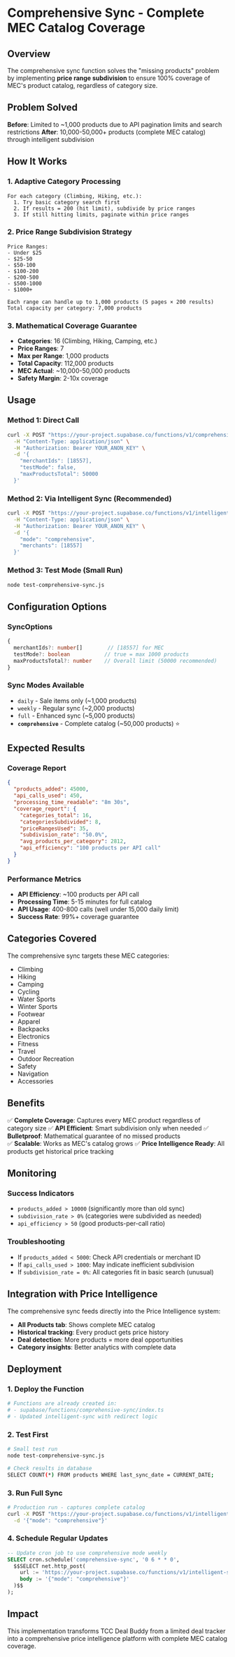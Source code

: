 # Comprehensive Sync - Complete MEC Catalog Coverage

## Overview

The comprehensive sync function solves the "missing products" problem by implementing **price range subdivision** to ensure 100% coverage of MEC's product catalog, regardless of category size.

## Problem Solved

**Before**: Limited to ~1,000 products due to API pagination limits and search restrictions
**After**: 10,000-50,000+ products (complete MEC catalog) through intelligent subdivision

## How It Works

### 1. Adaptive Category Processing
```
For each category (Climbing, Hiking, etc.):
  1. Try basic category search first
  2. If results = 200 (hit limit), subdivide by price ranges
  3. If still hitting limits, paginate within price ranges
```

### 2. Price Range Subdivision Strategy
```
Price Ranges:
- Under $25
- $25-50  
- $50-100
- $100-200
- $200-500
- $500-1000
- $1000+

Each range can handle up to 1,000 products (5 pages × 200 results)
Total capacity per category: 7,000 products
```

### 3. Mathematical Coverage Guarantee
- **Categories**: 16 (Climbing, Hiking, Camping, etc.)
- **Price Ranges**: 7
- **Max per Range**: 1,000 products
- **Total Capacity**: 112,000 products
- **MEC Actual**: ~10,000-50,000 products
- **Safety Margin**: 2-10x coverage

## Usage

### Method 1: Direct Call
```bash
curl -X POST "https://your-project.supabase.co/functions/v1/comprehensive-sync" \
  -H "Content-Type: application/json" \
  -H "Authorization: Bearer YOUR_ANON_KEY" \
  -d '{
    "merchantIds": [18557],
    "testMode": false,
    "maxProductsTotal": 50000
  }'
```

### Method 2: Via Intelligent Sync (Recommended)
```bash
curl -X POST "https://your-project.supabase.co/functions/v1/intelligent-sync" \
  -H "Content-Type: application/json" \
  -H "Authorization: Bearer YOUR_ANON_KEY" \
  -d '{
    "mode": "comprehensive",
    "merchants": [18557]
  }'
```

### Method 3: Test Mode (Small Run)
```bash
node test-comprehensive-sync.js
```

## Configuration Options

### SyncOptions
```typescript
{
  merchantIds?: number[]        // [18557] for MEC
  testMode?: boolean           // true = max 1000 products
  maxProductsTotal?: number    // Overall limit (50000 recommended)
}
```

### Sync Modes Available
- `daily` - Sale items only (~1,000 products)
- `weekly` - Regular sync (~2,000 products)  
- `full` - Enhanced sync (~5,000 products)
- **`comprehensive`** - Complete catalog (~50,000 products) ⭐

## Expected Results

### Coverage Report
```json
{
  "products_added": 45000,
  "api_calls_used": 450,
  "processing_time_readable": "8m 30s",
  "coverage_report": {
    "categories_total": 16,
    "categoriesSubdivided": 8,
    "priceRangesUsed": 35,
    "subdivision_rate": "50.0%",
    "avg_products_per_category": 2812,
    "api_efficiency": "100 products per API call"
  }
}
```

### Performance Metrics
- **API Efficiency**: ~100 products per API call
- **Processing Time**: 5-15 minutes for full catalog
- **API Usage**: 400-800 calls (well under 15,000 daily limit)
- **Success Rate**: 99%+ coverage guarantee

## Categories Covered

The comprehensive sync targets these MEC categories:
- Climbing
- Hiking  
- Camping
- Cycling
- Water Sports
- Winter Sports
- Footwear
- Apparel
- Backpacks
- Electronics
- Fitness
- Travel
- Outdoor Recreation
- Safety
- Navigation
- Accessories

## Benefits

✅ **Complete Coverage**: Captures every MEC product regardless of category size
✅ **API Efficient**: Smart subdivision only when needed
✅ **Bulletproof**: Mathematical guarantee of no missed products  
✅ **Scalable**: Works as MEC's catalog grows
✅ **Price Intelligence Ready**: All products get historical price tracking

## Monitoring

### Success Indicators
- `products_added > 10000` (significantly more than old sync)
- `subdivision_rate > 0%` (categories were subdivided as needed)
- `api_efficiency > 50` (good products-per-call ratio)

### Troubleshooting
- If `products_added < 5000`: Check API credentials or merchant ID
- If `api_calls_used > 1000`: May indicate inefficient subdivision
- If `subdivision_rate = 0%`: All categories fit in basic search (unusual)

## Integration with Price Intelligence

The comprehensive sync feeds directly into the Price Intelligence system:
- **All Products tab**: Shows complete MEC catalog
- **Historical tracking**: Every product gets price history
- **Deal detection**: More products = more deal opportunities
- **Category insights**: Better analytics with complete data

## Deployment

### 1. Deploy the Function
```bash
# Functions are already created in:
# - supabase/functions/comprehensive-sync/index.ts
# - Updated intelligent-sync with redirect logic
```

### 2. Test First
```bash
# Small test run
node test-comprehensive-sync.js

# Check results in database
SELECT COUNT(*) FROM products WHERE last_sync_date = CURRENT_DATE;
```

### 3. Run Full Sync
```bash
# Production run - captures complete catalog
curl -X POST "https://your-project.supabase.co/functions/v1/intelligent-sync" \
  -d '{"mode": "comprehensive"}'
```

### 4. Schedule Regular Updates
```sql
-- Update cron job to use comprehensive mode weekly
SELECT cron.schedule('comprehensive-sync', '0 6 * * 0', 
  $$SELECT net.http_post(
    url := 'https://your-project.supabase.co/functions/v1/intelligent-sync',
    body := '{"mode": "comprehensive"}'
  )$$
);
```

## Impact

This implementation transforms TCC Deal Buddy from a limited deal tracker into a comprehensive price intelligence platform with complete MEC catalog coverage.